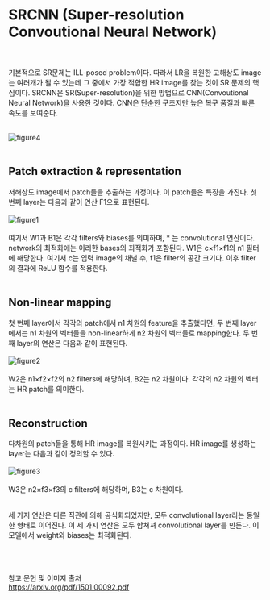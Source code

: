 # SRCNN (Super-resolution Convoutional Neural Network) <br><br>

기본적으로 SR문제는 ILL-posed problem이다. 따라서 LR을 복원한 고해상도 image는 여러개가 될 수 있는데 그 중에서 가장 적합한 HR image를 찾는 것이 SR 문제의 핵심이다. SRCNN은 SR(Super-resolution)을 위한 방법으로 CNN(Convoutional Neural Network)을 사용한 것이다. CNN은 단순한 구조지만 높은 복구 품질과 빠른 속도를 보여준다. <br><br>

![figure4](https://user-images.githubusercontent.com/57740560/93842412-c1eb2900-fcd1-11ea-8e61-6c262f775e10.png) <br><br>

## Patch extraction & representation <br>
저해상도 image에서 patch들을 추출하는 과정이다. 이 patch들은 특징을 가진다. 첫 번째 layer는 다음과 같이 연산 F1으로 표현된다. <br><br>
![figure1](https://user-images.githubusercontent.com/57740560/93841630-2789e600-fccf-11ea-95f3-b457c4ef60ca.png) <br><br>
여기서 W1과 B1은 각각 filters와 biases를 의미하며, * 는 convolutional 연산이다. network의 최적화에는 이러한 bases의 최적화가 포함된다. W1은 c×f1×f1의 n1 필터에 해당한다. 여기서 c는 입력 image의 채널 수, f1은 filter의 공간 크기다. 이후 filter의 결과에 ReLU 함수를 적용한다. <br><br>

## Non-linear mapping <br>
첫 번째 layer에서 각각의 patch에서 n1 차원의 feature을 추출했다면, 두 번째 layer에서는 n1 차원의 벡터들을 non-linear하게 n2 차원의 벡터들로 mapping한다. 두 번째 layer의 연산은 다음과 같이 표현된다. <br><br>
![figure2](https://user-images.githubusercontent.com/57740560/93842003-4e94e780-fcd0-11ea-8fa2-c56683e75bd5.png) <br><br>
W2은 n1×f2×f2의 n2 filters에 해당하며, B2는 n2 차원이다. 각각의 n2 차원의 벡터는 HR patch를 의미한다. <br><br>

## Reconstruction <br>
다차원의 patch들을 통해 HR image를 복원시키는 과정이다. HR image를 생성하는 layer는 다음과 같이 정의할 수 있다. <br><br>
![figure3](https://user-images.githubusercontent.com/57740560/93842159-e09cf000-fcd0-11ea-9141-2b4545256a71.png) <br><br>
W3은 n2×f3×f3의 c filters에 해당하며, B3는 c 차원이다. <br><br>

세 가지 연산은 다른 직관에 의해 공식화되었지만, 모두 convolutional layer라는 동일한 형태로 이어진다. 이 세 가지 연산은 모두 합쳐져 convolutional layer를 만든다. 이 모델에서 weight와 biases는 최적화된다. <br><br>


<br><br>
참고 문헌 및 이미지 출처 <br>
https://arxiv.org/pdf/1501.00092.pdf


